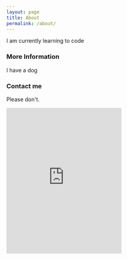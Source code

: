```yaml
---
layout: page
title: About
permalink: /about/
---
```


I am currently learning to code

### More Information

I have a dog

### Contact me

Please don't.

<iframe src="https://open.spotify.com/embed/user/cronster101/playlist/7s6yiPYKkJHgMId7AHRflC" width="300" height="380" frameborder="0" allowtransparency="true" allow="encrypted-media"></iframe>
